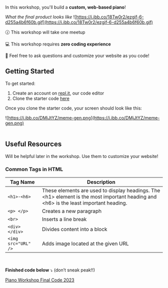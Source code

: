 In this workshop, you'll build a **custom, web-based piano**!

*What the final product looks like*
![https://i.ibb.co/18Tw0r2/ezgif-6-d255a4b6f60b.gif](https://i.ibb.co/18Tw0r2/ezgif-6-d255a4b6f60b.gif)

🕜 This workshop will take one meetup

💻 This workshop requires **zero coding experience**

👋 Feel free to ask questions and customize your website as you code!

## Getting Started
To get started:

1) Create an account on <a href="https://repl.it" target="_blank">repl.it</a>, our code editor
2) Clone the starter code <a href="https://replit.com/@AlexStrugacz1/Piano-Workshop-Starter-Code-2023?v=1" target="_blank">here</a>

Once you clone the starter code, your screen should look like this:

![https://i.ibb.co/DMjJtYZ/meme-gen.png](https://i.ibb.co/DMjJtYZ/meme-gen.png)
<br>
<br>

## Useful Resources 
Will be helpful later in the workshop. Use them to customize your website!


### Common Tags in HTML

<table>
  <thead>
    <tr>
      <th>Tag Name</th>
      <th>Description</th>
    </tr>
  </thead>
  <tbody>
    <tr>
      <td>
        <code>&lt;h1&gt;-&lt;h6&gt;</code>
      </td>
      <td>These elements are used to display headings. The &lt;h1&gt; element is the most important heading and &lt;h6&gt; is the least important heading.</td>
    </tr>
    <tr>
      <td>
        <code>&lt;p&gt; &lt;/p&gt;</code>
      </td>
      <td>Creates a new paragraph</td>
    </tr>
    <tr>
      <td>
        <code>&lt;br&gt;</code>
      </td>
      <td>Inserts a line break</td>
    </tr>
    <tr>
      <td>
        <code>&lt;div&gt; &lt;/div&gt;</code>
      </td>
      <td>Divides content into a block</td>
    </tr>
    <tr>
      <td>
        <code>&lt;img src="URL" /&gt;</code>
      </td>
      <td>Adds image located at the given URL</td>
    </tr>
  </tbody>
</table>

<br/>


**Finished code below** ⤵️ (don’t sneak peak!!)

[Piano Workshop Final Code 2023](https://replit.com/@AlexStrugacz1/Piano-Workshop-Final-Code-2023?v=1)
<br/>
